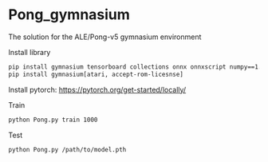# Pong_gymnasium

The solution for the ALE/Pong-v5 gymnasium environment



Install library

```bash
pip install gymnasium tensorboard collections onnx onnxscript numpy==1.26.4
pip install gymnasium[atari, accept-rom-licesnse]
```

Install pytorch: https://pytorch.org/get-started/locally/



Train

```bash
python Pong.py train 1000
```



Test

```bash
python Pong.py /path/to/model.pth
```
